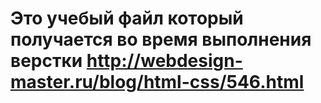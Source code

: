 # Это учебый файл который получается во время выполнения верстки http://webdesign-master.ru/blog/html-css/546.html
